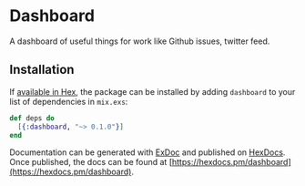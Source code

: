 # Dashboard

A dashboard of useful things for work like Github issues, twitter feed.

## Installation

If [available in Hex](https://hex.pm/docs/publish), the package can be installed
by adding `dashboard` to your list of dependencies in `mix.exs`:

```elixir
def deps do
  [{:dashboard, "~> 0.1.0"}]
end
```

Documentation can be generated with [ExDoc](https://github.com/elixir-lang/ex_doc)
and published on [HexDocs](https://hexdocs.pm). Once published, the docs can
be found at [https://hexdocs.pm/dashboard](https://hexdocs.pm/dashboard).

